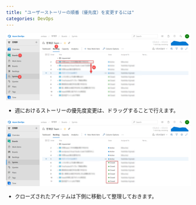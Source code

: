 ```yaml
---
title: "ユーザーストーリーの順番（優先度）を変更するには"
categories: DevOps
---
```


![](../assets/images/2020-02-11-09-19-57.png)
- 週におけるストーリーの優先度変更は、ドラッグすることで行えます。

![](../assets/images/2020-02-11-09-20-08.png)

- クローズされたアイテムは下側に移動して整理しておきます。
